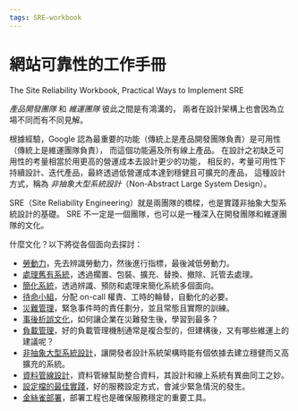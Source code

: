 ```yaml
---
tags: SRE-workbook
---
```


# 網站可靠性的工作手冊

The Site Reliability Workbook, Practical Ways to Implement SRE

*產品開發團隊* 和 *維運團隊* 彼此之間是有鴻溝的，
兩者在設計架構上也會因為立場不同而有不同見解。

根據經驗，Google 認為最重要的功能（傳統上是產品開發團隊負責）是可用性（傳統上是維運團隊負責），
而這個功能遍及所有線上產品。
在設計之初缺乏可用性的考量相當於用更高的營運成本去設計更少的功能，
相反的，考量可用性下持續設計、迭代產品，最終透過低營運成本達到穩健且可擴充的產品，
這種設計方式，稱為 *非抽象大型系統設計*（Non-Abstract Large System Design）。

SRE（Site Reliability Engineering）就是兩團隊的橋樑，也是實踐非抽象大型系統設計的基礎。
SRE 不一定是一個團隊，也可以是一種深入在開發團隊和維運團隊的文化。

什麼文化？以下將從各個面向去探討：

-   [勞動力](./toil.md)，先去辨識勞動力，然後進行指標，最後減低勞動力。
-   [處理舊有系統](./legacy-system.md)，透過擱置、包裝、擴充、替換、撤除、託管去處理。
-   [簡化系統](./simplicity.md)，透過辨識、預防和處理來簡化系統多個面向。
-   [待命小組](./on-call.md)，分配 on-call 權責、工時的輪替，自動化的必要。
-   [災難管理](./incident-response.md)，緊急事件時的責任劃分，並且常態且實際的訓練。
-   [事後析誤文化](./postmortem-culture.md)，如何讓企業在災難發生後，學習到最多？
-   [負載管理](./managing-load.md)，好的負載管理機制通常是複合型的，但建構後，又有哪些維運上的建議呢？
-   [非抽象大型系統設計](./nalsd.md)，讓開發者設計系統架構時能有個依據去建立穩健而又高擴充的系統。
-   [資料管線設計](./data-pipelines.md)，資料管線幫助整合資料，其設計和線上系統有異曲同工之妙。
-   [設定檔的最佳實踐](./configuration-best-practice.md)，好的服務設定方式，會減少緊急情況的發生。
-   [金絲雀部署](./canary-release.md)，部署工程也是確保服務穩定的重要工具。

